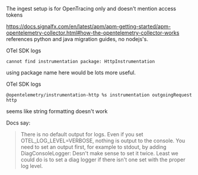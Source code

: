 
The ingest setup is for OpenTracing only and doesn't mention access tokens



https://docs.signalfx.com/en/latest/apm/apm-getting-started/apm-opentelemetry-collector.html#how-the-opentelemetry-collector-works
references python and java migration guides, no nodejs's.



OTel SDK logs
```
cannot find instrumentation package: HttpInstrumentation
```
using package name here would be lots more useful.




OTel SDK logs
```
@opentelemetry/instrumentation-http %s instrumentation outgoingRequest http
```
seems like string formatting doesn't work




Docs say:
> There is no default output for logs. Even if you set OTEL_LOG_LEVEL=VERBOSE, nothing is output to the console. You need to set an output first, for example to stdout, by adding DiagConsoleLogger:
Desn't make sense to set it twice. Least we could do is to set a diag logger if there isn't one set with the proper log level.




